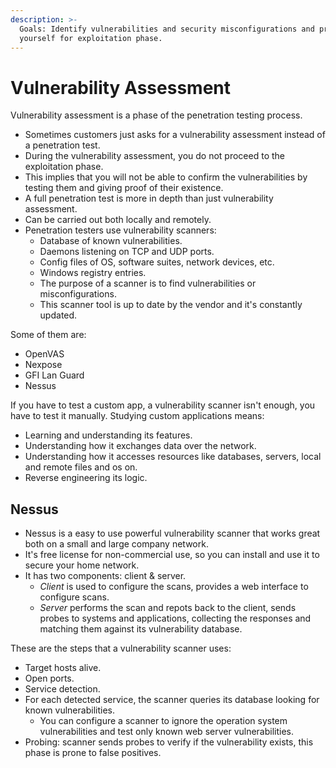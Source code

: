 ```yaml
---
description: >-
  Goals: Identify vulnerabilities and security misconfigurations and prepare
  yourself for exploitation phase.
---
```


# Vulnerability Assessment

Vulnerability assessment is a phase of the penetration testing process.

* Sometimes customers just asks for a vulnerability assessment instead of a penetration test.
* During the vulnerability assessment, you do not proceed to the exploitation phase.
* This implies that you will not be able to confirm the vulnerabilities by testing them and giving proof of their existence.
* A full penetration test is more in depth than just vulnerability assessment.
* Can be carried out both locally and remotely.
* Penetration testers use vulnerability scanners:
  * Database of known vulnerabilities.
  * Daemons listening on TCP and UDP ports.
  * Config files of OS, software suites, network devices, etc.
  * Windows registry entries.
  * The purpose of a scanner is to find vulnerabilities or misconfigurations.
  * This scanner tool is up to date by the vendor and it's constantly updated.

Some of them are:

* OpenVAS
* Nexpose
* GFI Lan Guard
* Nessus

If you have to test a custom app, a vulnerability scanner isn't enough, you have to test it manually. Studying custom applications means:

* Learning and understanding its features.
* Understanding how it exchanges data over the network.
* Understanding how it accesses resources like databases, servers, local and remote files and os on.
* Reverse engineering its logic.

## Nessus

* Nessus is a easy to use powerful vulnerability scanner that works great both on a small and large company network.
* It's free license for non-commercial use, so you can install and use it to secure your home network.
* It has two components: client & server.
  * _Client_ is used to configure the scans, provides a web interface to configure scans.
  * _Server_ performs the scan and repots back to the client, sends probes to systems and applications, collecting the responses and matching them against its vulnerability database.

These are the steps that a vulnerability scanner uses:

* Target hosts alive.
* Open ports.
* Service detection.
* For each detected service, the scanner queries its database looking for known vulnerabilities.
  * You can configure a scanner to ignore the operation system vulnerabilities and test only known web server vulnerabilities.
* Probing: scanner sends probes to verify if the vulnerability exists, this phase is prone to false positives.

